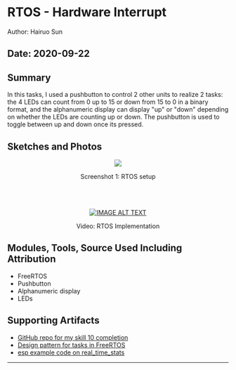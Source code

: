 #  RTOS - Hardware Interrupt

Author: Hairuo Sun

Date: 2020-09-22
-----

## Summary
In this tasks, I used a pushbutton to control 2 other units to realize 2 tasks: the 4 LEDs can count from 0 up to 15 or down from 15 to 0 in a binary format, and the alphanumeric display can display "up" or "down" depending on whether the LEDs are counting up or down. The pushbutton is used to toggle between up and down once its pressed.

## Sketches and Photos
<div align="center">
<img src="https://github.com/BU-EC444/Sun-Hairuo/blob/master/skills/cluster-1/10/images/rtos.jpeg">
<p>Screenshot 1: RTOS setup</p>
<br/>
<br/>
<br/>
<a href="https://www.youtube.com/watch?v=77yjJUzHVNo "><img src="https://i.ytimg.com/vi/77yjJUzHVNo/hqdefault.jpg" alt="IMAGE ALT TEXT"></a>
<p>Video: RTOS Implementation</p>
</div>

## Modules, Tools, Source Used Including Attribution
* FreeRTOS
* Pushbutton
* Alphanumeric display
* LEDs

## Supporting Artifacts
* [GitHub repo for my skill 10 completion](https://github.com/BU-EC444/Sun-Hairuo/blob/master/skills/cluster-1/10/)
* [Design pattern for tasks in FreeRTOS](http://whizzer.bu.edu/briefs/design-patterns/dp-tasks)
* [esp example code on real_time_stats](https://github.com/espressif/esp-idf/tree/master/examples/system/freertos/real_time_stats)

-----

